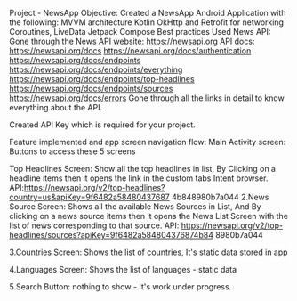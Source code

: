 Project - NewsApp Objective: Created a NewsApp Android Application with the following: MVVM architecture Kotlin OkHttp and Retrofit for networking Coroutines, LiveData Jetpack Compose Best practices Used News API: Gone through the News API website: https://newsapi.org API docs: https://newsapi.org/docs https://newsapi.org/docs/authentication https://newsapi.org/docs/endpoints https://newsapi.org/docs/endpoints/everything https://newsapi.org/docs/endpoints/top-headlines https://newsapi.org/docs/endpoints/sources https://newsapi.org/docs/errors Gone through all the links in detail to know everything about the API.

Created API Key which is required for your project.

Feature implemented and app screen navigation flow: Main Activity screen: Buttons to access these 5 screens

Top Headlines Screen: Show all the top headlines in list, By Clicking on a headline items then it opens the link in the custom tabs Intent browser. API:https://newsapi.org/v2/top-headlines?country=us&apiKey=9f6482a58480437687 4b848980b7a044
2.News Source Screen: Shows all the available News Sources in List, And By clicking on a news source items then it opens the News List Screen with the list of news corresponding to that source. API: https://newsapi.org/v2/top-headlines/sources?apiKey=9f6482a584804376874b84 8980b7a044

3.Countries Screen: Shows the list of countries, It's static data stored in app

4.Languages Screen: Shows the list of languages - static data

5.Search Button: nothing to show - It's work under progress.
